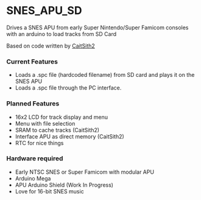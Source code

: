 # SNES_APU_SD
Drives a SNES APU from early Super Nintendo/Super Famicom consoles with an arduino to load tracks from SD Card

Based on code written by [CaitSith2]

### Current Features
- Loads a .spc file (hardcoded filename) from SD card and plays it on the SNES APU
- Loads a .spc file through the PC interface.

### Planned Features
- 16x2 LCD for track display and menu
- Menu with file selection
- SRAM to cache tracks (CaitSith2)
- Interface APU as direct memory (CaitSith2)
- RTC for nice things

### Hardware required
- Early NTSC SNES or Super Famicom with modular APU
- Arduino Mega
- APU Arduino Shield (Work In Progress)
- Love for 16-bit SNES music

[caitsith2]:  <https://www.caitsith2.com/snes/apu.htm>
